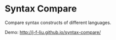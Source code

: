 # Syntax Compare

Compare syntax constructs of different languages.

Demo: http://j-f-liu.github.io/syntax-compare/
